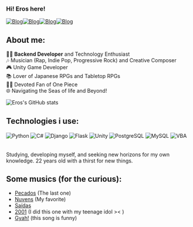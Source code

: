 
### Hi! Eros here!

[![Blog](https://img.shields.io/badge/Instagram-E4405F?style=for-the-badge&logo=instagram&logoColor=white)](https://www.instagram.com/erosnox/)[![Blog](https://img.shields.io/badge/Twitch-9146FF?style=for-the-badge&logo=twitch&logoColor=white)](https://www.twitch.tv/erosnoxx)[![Blog](https://img.shields.io/badge/Twitter-1DA1F2?style=for-the-badge&logo=twitter&logoColor=white)](https://twitter.com/erosnoqs)[![Blog](https://img.shields.io/badge/Spotify-1ED760?&style=for-the-badge&logo=spotify&logoColor=white)](https://open.spotify.com/artist/02vd03MstXYcUJHqDGCZOX?si=zrSIrnxjTNGi8RRTLKjGfg)

## About me:

👨‍💻 **Backend Developer** and Technology Enthusiast<br>
🎶 Musician (Rap, Indie Pop, Progressive Rock) and Creative Composer<br>
🎮 Unity Game Developer<br>
📚 Lover of Japanese RPGs and Tabletop RPGs<br>
🏴‍☠️ Devoted Fan of One Piece<br>
🌐 Navigating the Seas of life and Beyond!<br>


![Eros's GitHub stats](https://github-readme-stats.vercel.app/api?username=erosnoxx&show_icons=true&theme=dracula)

## Technologies i use:
<div style="display: inline_block">
	<img align="center" alt= "Python" src="https://img.shields.io/badge/Python-3776AB?style=for-the-badge&logo=python&logoColor=white" /> 
	<img align="center" alt= "C#" src="https://img.shields.io/badge/C%23-239120?style=for-the-badge&logo=c-sharp&logoColor=white" /> 
	<img align="center" alt= "Django" src="https://img.shields.io/badge/Django-092E20?style=for-the-badge&logo=django&logoColor=white" /> 
	<img align="center" alt= "Flask" src="https://img.shields.io/badge/Flask-000000?style=for-the-badge&logo=flask&logoColor=white" /> 
	<img align="center" alt= "Unity" src="https://img.shields.io/badge/Unity-100000?style=for-the-badge&logo=unity&logoColor=white" />
	<img align="center" alt= "PostgreSQL" src="https://img.shields.io/badge/PostgreSQL-316192?style=for-the-badge&logo=postgresql&logoColor=white" /> 
	<img align="center" alt= "MySQL" src="https://img.shields.io/badge/MySQL-00000F?style=for-the-badge&logo=mysql&logoColor=white" /> 
	<img align="center" alt= "VBA" src="https://img.shields.io/badge/Microsoft_Excel-217346?style=for-the-badge&logo=microsoft-excel&logoColor=white" /> 
</div>
<br>
<br>
Studying, developing myself, and seeking new horizons for my own knowledge. 22 years old with a thirst for new things.</br>

## Some musics (for the curious):
- [Pecados](https://open.spotify.com/track/56Z4hUjyEJ891822eMPGPT?si=2400da929c4a4a52) (The last one)
- [Nuvens](https://open.spotify.com/track/2H8WPQ1hX1B1hOS5SU7VCK?si=27df8db3af2d4d61) (My favorite)
- [Saídas](https://open.spotify.com/track/1dOAvow2ADhsjFJ23b7xWu?si=e0593b76d297469f) 
- [2001](https://open.spotify.com/track/2t1inUp8jG8wbB5wo1TLU6?si=a71a037a5da74913) (I did this one with my teenage idol >< )
- [Gyah!](https://open.spotify.com/track/2WLYok89SFdT7iCWG2pbl1?si=08e544b9a0eb4c14) (this song is funny)
